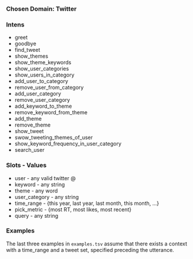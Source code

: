 ### Chosen Domain: Twitter

### Intens
- greet
- goodbye
- find_tweet
- show_themes
- show_theme_keywords
- show_user_categories
- show_users_in_category
- add_user_to_category
- remove_user_from_category
- add_user_category
- remove_user_category
- add_keyword_to_theme
- remove_keyword_from_theme
- add_theme
- remove_theme
- show_tweet
- swow_tweeting_themes_of_user
- show_keyword_frequency_in_user_category
- search_user

### Slots - Values

- user - any valid twitter @
- keyword - any string
- theme - any word
- user_category - any string
- time_range - {this year, last year, last month, this month, ...}
- pick_metric - {most RT, most likes, most recent}
- query - any string

### Examples

The last three examples in `examples.tsv` assume that there exists a context with a time_range and a tweet set, specified preceding the utterance.

